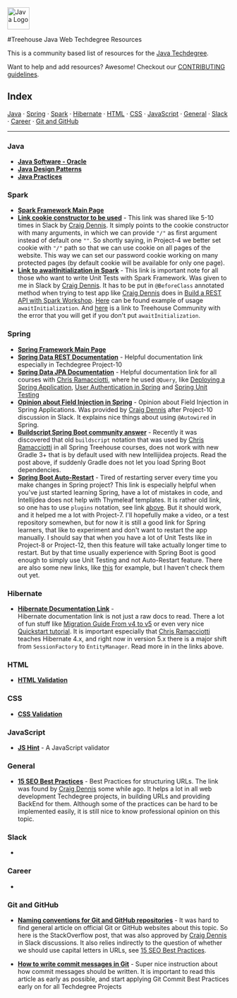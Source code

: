 <img src="https://upload.wikimedia.org/wikipedia/en/3/30/Java_programming_language_logo.svg" alt="Java Logo" height="50px"/>

#Treehouse Java Web Techdegree Resources


This is a community based list of resources for the [Java Techdegree](https://www.teamtreehouse.com). 

Want to help and add resources? Awesome! Checkout our [CONTRIBUTING guidelines](CONTRIBUTING.md). 
 
## Index

[Java](#java) · 
[Spring](#spring) · 
[Spark](#spark) · 
[Hibernate](#hibernate) ·
[HTML](#html) · 
[CSS](#css) · 
[JavaScript](#javascript) · 
[General](#general) · 
[Slack](#slack) · 
[Career](#career) · 
[Git and GitHub](#git-and-github)

 
-------
 
### Java

* **[Java Software - Oracle](https://www.oracle.com/java/index.html)**
* **[Java Design Patterns](https://github.com/iluwatar/java-design-patterns)**
* **[Java Practices](https://google.github.io/styleguide/javaguide.html)**

### Spark

* **[Spark Framework Main Page](http://sparkjava.com)**
* **[Link cookie constructor to be used](https://github.com/perwendel/spark/blob/master/src/main/java/spark/Response.java#L215)** - 
This link was shared like 5-10 times in Slack by
[Craig Dennis](https://github.com/craigsdennis). It simply points
to the cookie constructor with many arguments, in which we 
can provide `"/"` as first argument instead of default one `""`.
So shortly saying, in Project-4 we better set cookie with `"/"` path so that 
we can use cookie on all pages of the website. 
This way we can set our password cookie working on
many protected pages (by default cookie will be available for only one page).
* **[Link to awaitInitialization in Spark](http://sparkjava.com/documentation.html#awaitinit)** -
This link is important note for all those who want to write
Unit Tests with Spark Framework. Was given to me in Slack
by [Craig Dennis](https://github.com/craigsdennis). It has to
be put in `@BeforeClass` annotated method when trying to
test app like [Craig Dennis](https://github.com/craigsdennis) does
in [Build a REST API with Spark Workshop](https://teamtreehouse.com/library/build-a-rest-api-in-spark).
[Here](https://github.com/nikiforov-alexander/pt4-spark-blog/blob/master/src/test/java/com/teamtreehouse/blog/MainTest.java#L60)
can be found example of usage `awaitInitialization`.
And [here](https://teamtreehouse.com/community/rest-api-with-sparkjava-custom-apiclient) 
is a link to Treehouse Community with the error that 
you will get if you don't put `awaitInitialization`.

### Spring

* **[Spring Framework Main Page](https://spring.io)**
* **[Spring Data REST Documentation](http://docs.spring.io/spring-data/rest/docs/current/reference/html/)** -
Helpful documentation link especially in Techdegree Project-10
* **[Spring Data JPA Documentation](https://docs.spring.io/spring-data/jpa/docs/current/reference/html/)** -
Helpful documentation link for all courses with [Chris Ramacciotti](https://github.com/christherama), 
where he used `@Query`,
like [Deploying a Spring Application](https://teamtreehouse.com/library/deploying-a-spring-application),
[User Authentication in Spring](https://teamtreehouse.com/library/user-authentication-in-spring)
and [Spring Unit Testing](https://docs.spring.io/spring-data/jpa/docs/current/reference/html/)
* **[Opinion about Field Injection in Spring](https://www.petrikainulainen.net/software-development/design/why-i-changed-my-mind-about-field-injection/)** -
Opinion about Field Injection in Spring Applications. Was provided by [Craig Dennis](https://github.com/craigsdennis)
after Project-10 discussion in Slack. It explains nice things about using `@Autowired`
in Spring. 
* **[Buildscript Spring Boot community answer](https://teamtreehouse.com/community/getting-errorthe-supplied-build-action-failed-with-an-exception-after-adding-the-gradle-plugin-step-in-last-video)** - 
Recently it was discovered that old `buildscript` notation that was used 
by [Chris Ramacciotti](https://github.com/christherama) in all Spring
Treehouse courses, does not work with new Gradle 3+ that is by default
used with new Intellijidea projects. Read the post above, if suddenly 
Gradle does not let you load Spring Boot dependencies.
* **[Spring Boot Auto-Restart](https://dzone.com/articles/continuous-auto-restart-with-spring-boot-devtools)** - 
Tired of restarting server every time you make changes in Spring
project? This link is especially helpful when you've just started
learning Spring, have a lot of mistakes in code, and Intellijdea
does not help with Thymeleaf templates. It is rather old link, so one has 
to use `plugins` notation, see link [above](https://teamtreehouse.com/community/getting-errorthe-supplied-build-action-failed-with-an-exception-after-adding-the-gradle-plugin-step-in-last-video).
But it should work, and it helped me a lot with Project-7. I'll
hopefully make a video, or a test repository somewhen, but for
now it is still a good link for Spring learners, that like
to experiment and don't want to restart the app manually.
I should say that when you have a lot of Unit Tests like in 
Project-8 or Project-12, then this feature will take actually
longer time to restart. But by that time usually experience with
Spring Boot is good enough to simply use Unit Testing and not
Auto-Restart feature. There are also some new links, like
[this](https://patrickgrimard.io/2016/01/18/spring-boot-devtools-first-look/)
for example, but I haven't check them out yet.

### Hibernate

* **[Hibernate Documentation Link](http://hibernate.org/orm/documentation/5.2/)** -  
Hibernate documentation link is not just a raw docs to read. There a lot
of fun stuff like [Migration Guide From v4 to v5](https://github.com/hibernate/hibernate-orm/wiki/Migration-Guide---5.2)
or even very nice [Quickstart tutorial](http://docs.jboss.org/hibernate/orm/5.2/quickstart/html_single/).
It is important especially that [Chris Ramacciotti](https://github.com/christherama)
teaches Hibernate 4.x, and right now in version 5.x there is a major shift
from `SessionFactory` to `EntityManager`. Read more in 
in the links above.




### HTML

* **[HTML Validation](https://validator.w3.org/)**

### CSS

* **[CSS Validation](https://jigsaw.w3.org/css-validator/)**

### JavaScript

* **[JS Hint](http://jshint.com/)** - A JavaScript validator

### General

* **[15 SEO Best Practices](https://moz.com/blog/15-seo-best-practices-for-structuring-urls)** - 
Best Practices for structuring URLs. The link was found by [Craig Dennis](https://github.com/craigsdennis)
some while ago.
It helps a lot in all web development Techdegree projects, in building URLs
and providing BackEnd for them. Although some of the practices can be 
hard to be implemented easily, it is still nice to know professional
opinion on this topic.

### Slack

* 

### Career

* 

### Git and GitHub

* **[Naming conventions for Git and GitHub repositories](http://stackoverflow.com/questions/11947587/is-there-a-naming-convention-for-git-repositories)** -
It was hard to find general article on official Git or GitHub websites
about this topic. So here is the StackOverflow post, that was also
approved by [Craig Dennis](https://github.com/craigsdennis) in Slack
discussions. It also relies indirectly to the question of whether
we should use capital letters in URLs, see 
[15 SEO Best Practices](https://moz.com/blog/15-seo-best-practices-for-structuring-urls).

* **[How to write commit messages in Git](http://chris.beams.io/posts/git-commit/)** -
Super nice instruction about how commit messages should be written.
It is important to read this
article as early as possible, and start applying
Git Commit Best Practices early on for all Techdegree Projects
